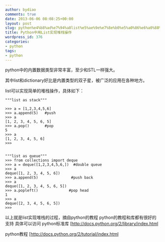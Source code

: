 ```yaml
---
author: bydiao
comments: true
date: 2013-06-06 08:08:25+00:00
layout: post
slug: python%e4%b8%ad%e7%94%a8list%e5%ae%9e%e7%8e%b0%e5%a0%86%e6%a0%88%e6%93%8d%e4%bd%9c
title: Python中用List实现堆栈操作
wordpress_id: 376
categories:
- python
tags:
- python
---
```


python中的内置数据类型非常丰富，至少和STL一样强大。

其中list和dictionary好比是内置类型的双子星，被广泛的应用在各种地方。

list可以实现简单的堆栈操作，具体如下：


	"""list as stack"""

	>>> a = [1,2,3,4,5,6]
	>>> a.append(5)   #push
	>>> a
	[1, 2, 3, 4, 5, 6, 5]
	>>> a.pop()       #pop
	5	
	>>> a
	[1, 2, 3, 4, 5, 6]
	>>> 


	"""list as queue"""
	>>> from collections import deque
	>>> a = deque([1,2,3,4,5,6,])  #double queue
	>>> a
	deque([1, 2, 3, 4, 5, 6])
	>>> a.append(5)               #push back
	>>> a
	deque([1, 2, 3, 4, 5, 6, 5])
	>>> a.popleft()              #pop head
	1
	>>> a
	deque([2, 3, 4, 5, 6, 5])
	>>> 

以上就是list实现堆栈的过程，摘自python的教程
python的教程和库都有很好的支持
具体可以访问
python标准库
[http://docs.python.org/2/library/index.html

python教程
[http://docs.python.org/2/tutorial/index.html


